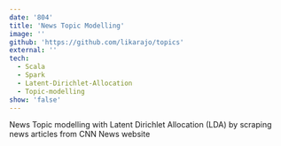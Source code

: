 ```yaml
---
date: '804'
title: 'News Topic Modelling'
image: ''
github: 'https://github.com/likarajo/topics'
external: ''
tech:
  - Scala
  - Spark
  - Latent-Dirichlet-Allocation
  - Topic-modelling
show: 'false'
---
```


News Topic modelling with Latent Dirichlet Allocation (LDA) by scraping news articles from CNN News website